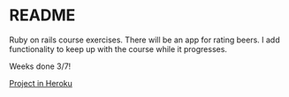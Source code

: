 # README

Ruby on rails course exercises.
There will be an app for rating beers.
I add functionality to keep up with the course while it progresses.

Weeks done 3/7!

<a href="http://enzineratebeer.herokuapp.com" target="_blank">Project in Heroku</a>
